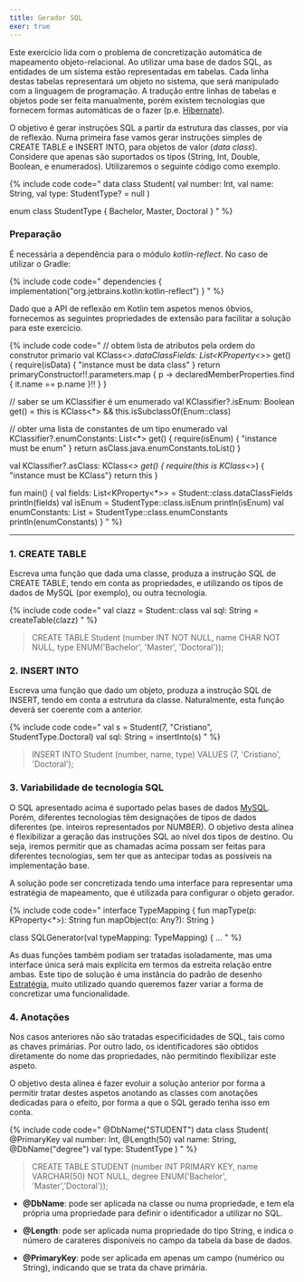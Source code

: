 ```yaml
---
title: Gerador SQL
exer: true
---
```


Este exercício lida com o problema de concretização automática de mapeamento objeto-relacional. Ao utilizar uma base de dados SQL, as entidades de um sistema estão representadas em tabelas. Cada linha destas tabelas representará um objeto no sistema, que será manipulado com a linguagem de programação. A tradução entre linhas de tabelas e objetos pode ser feita manualmente, porém existem tecnologias que fornecem formas automáticas de o fazer (p.e. [Hibernate](https://hibernate.org)).

O objetivo é gerar instruções SQL a partir da estrutura das classes, por via de reflexão. Numa primeira fase vamos gerar instruções simples de CREATE TABLE e INSERT INTO, para objetos de valor (*data class*). Considere que apenas são suportados os tipos (String, Int, Double, Boolean, e enumerados). Utilizaremos o seguinte código como exemplo.

{% include code code="
data class Student(
    val number: Int,
    val name: String,
    val type: StudentType? = null
)

enum class StudentType {
    Bachelor, Master, Doctoral
}
"
%}

### Preparação

É necessária a dependência para o módulo *kotlin-reflect*. No caso de utilizar o Gradle:

{% include code code="
dependencies {
  implementation(\"org.jetbrains.kotlin:kotlin-reflect\")
}
"
%}

Dado que a API de reflexão em Kotlin tem aspetos menos óbvios, fornecemos as seguintes propriedades de extensão para facilitar a solução para este exercício.

{% include code code="
// obtem lista de atributos pela ordem do construtor primario
val KClass<*>.dataClassFields: List<KProperty<*>>
    get() {
        require(isData) { \"instance must be data class\" }
        return primaryConstructor!!.parameters.map { p ->
            declaredMemberProperties.find { it.name == p.name }!!
        }
    }

// saber se um KClassifier é um enumerado
val KClassifier?.isEnum: Boolean
    get() = this is KClass<*> && this.isSubclassOf(Enum::class)

// obter uma lista de constantes de um tipo enumerado
val KClassifier?.enumConstants: List<*>
    get() {
        require(isEnum) { \"instance must be enum\" }
        return asClass.java.enumConstants.toList()
    }

val KClassifier?.asClass: KClass<*>
    get() {
        require(this is KClass<*>) { \"instance must be KClass\"}
        return this
    }

fun main() {
    val fields: List<KProperty<*>> = Student::class.dataClassFields
    println(fields)
    val isEnum = StudentType::class.isEnum
    println(isEnum)
    val enumConstants: List<StudentType> = StudentType::class.enumConstants
    println(enumConstants)
}
"
%}

<hr>


### 1. CREATE TABLE

Escreva uma função que dada uma classe, produza a instrução SQL de CREATE TABLE, tendo em conta as propriedades, e utilizando os tipos de dados de MySQL (por exemplo), ou outra tecnologia.

{% include code code="
val clazz = Student::class
val sql: String = createTable(clazz)
"
%}


> CREATE TABLE Student (number INT NOT NULL, name CHAR NOT NULL, type ENUM('Bachelor', 'Master', 'Doctoral'));


### 2. INSERT INTO
Escreva uma função que dado um objeto, produza a instrução SQL de INSERT, tendo em conta a estrutura da classe. Naturalmente, esta função deverá ser coerente com a anterior.

{% include code code="
val s = Student(7, \"Cristiano\", StudentType.Doctoral)
val sql: String = insertInto(s)
"
%}


> INSERT INTO Student (number, name, type) VALUES (7, 'Cristiano', 'Doctoral');


### 3. Variabilidade de tecnologia SQL  
O SQL apresentado acima é suportado pelas bases de dados [MySQL](https://www.mysql.com). Porém, diferentes tecnologias têm designações de tipos de dados diferentes (pe. inteiros representados por NUMBER). O objetivo desta alínea é flexibilizar a geração das instruções SQL ao nível dos tipos de destino. Ou seja, iremos permitir que as chamadas acima possam ser feitas para diferentes tecnologias, sem ter que as antecipar todas as possíveis na implementação base.

A solução pode ser concretizada tendo uma interface para representar uma estratégia de mapeamento, que é utilizada para configurar o objeto gerador.

{% include code code="
interface TypeMapping {
    fun mapType(p: KProperty<*>): String
    fun mapObject(o: Any?): String
}

class SQLGenerator(val typeMapping: TypeMapping) { ...
"
%}

 As duas funções também podiam ser tratadas isoladamente, mas uma interface única será mais explícita em termos da estreita relação entre ambas. Este tipo de solução é uma instância do padrão de desenho [Estratégia](../../padroesdesenho/estrategia), muito utilizado quando queremos fazer variar a forma de concretizar uma funcionalidade.




### 4. Anotações
Nos casos anteriores não são tratadas especificidades de SQL, tais como as chaves primárias. Por outro lado, os identificadores são obtidos diretamente do nome das propriedades, não permitindo flexibilizar este aspeto.

O objetivo desta alínea é fazer evoluir a solução anterior por forma a permitir tratar destes aspetos anotando as classes com anotações dedicadas para o efeito, por forma a que o SQL gerado tenha isso em conta.


{% include code code="
@DbName(\"STUDENT\")
data class Student(  
    @PrimaryKey
    val number: Int,
    @Length(50)
    val name: String,
    @DbName(\"degree\")
    val type: StudentType
)
"
%}


> CREATE TABLE STUDENT (number INT PRIMARY KEY, name VARCHAR(50) NOT NULL, degree ENUM('Bachelor', 'Master','Doctoral'));

- **@DbName**: pode ser aplicada na classe ou numa propriedade, e tem ela própria uma propriedade para definir o identificador a utilizar no SQL.

- **@Length**: pode ser aplicada numa propriedade do tipo String, e indica o número de carateres disponíveis no campo da tabela da base de dados.

- **@PrimaryKey**: pode ser aplicada em apenas um campo (numérico ou String), indicando que se trata da chave primária.
